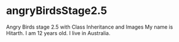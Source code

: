 # angryBirdsStage2.5
Angry Birds stage 2.5 with Class Inheritance and Images
My name is Hitarth. I am 12 years old. I live in Australia.